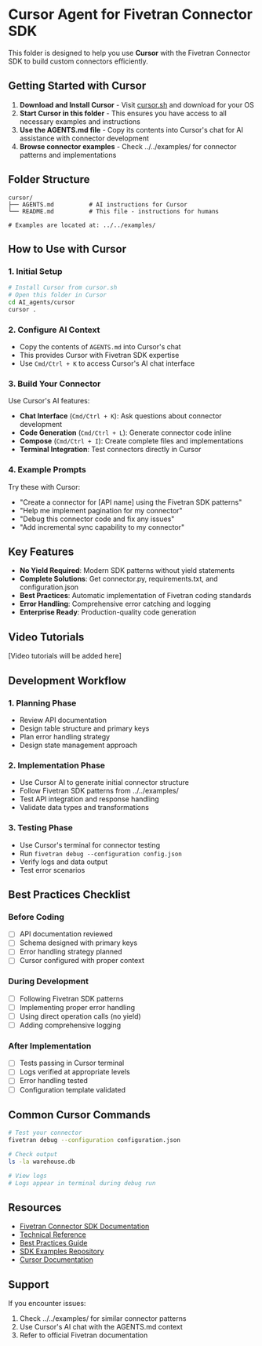 # Cursor Agent for Fivetran Connector SDK

This folder is designed to help you use **Cursor** with the Fivetran Connector SDK to build custom connectors efficiently.

## Getting Started with Cursor

1. **Download and Install Cursor** - Visit [cursor.sh](https://cursor.sh) and download for your OS
2. **Start Cursor in this folder** - This ensures you have access to all necessary examples and instructions
3. **Use the AGENTS.md file** - Copy its contents into Cursor's chat for AI assistance with connector development
4. **Browse connector examples** - Check ../../examples/ for connector patterns and implementations

## Folder Structure

```
cursor/
├── AGENTS.md          # AI instructions for Cursor
└── README.md          # This file - instructions for humans

# Examples are located at: ../../examples/
```

## How to Use with Cursor

### 1. Initial Setup
```bash
# Install Cursor from cursor.sh
# Open this folder in Cursor
cd AI_agents/cursor
cursor .
```

### 2. Configure AI Context
- Copy the contents of `AGENTS.md` into Cursor's chat
- This provides Cursor with Fivetran SDK expertise
- Use `Cmd/Ctrl + K` to access Cursor's AI chat interface

### 3. Build Your Connector
Use Cursor's AI features:
- **Chat Interface** (`Cmd/Ctrl + K`): Ask questions about connector development
- **Code Generation** (`Cmd/Ctrl + L`): Generate connector code inline
- **Compose** (`Cmd/Ctrl + I`): Create complete files and implementations
- **Terminal Integration**: Test connectors directly in Cursor

### 4. Example Prompts
Try these with Cursor:
- "Create a connector for [API name] using the Fivetran SDK patterns"
- "Help me implement pagination for my connector"
- "Debug this connector code and fix any issues"
- "Add incremental sync capability to my connector"

## Key Features

- **No Yield Required**: Modern SDK patterns without yield statements
- **Complete Solutions**: Get connector.py, requirements.txt, and configuration.json
- **Best Practices**: Automatic implementation of Fivetran coding standards
- **Error Handling**: Comprehensive error catching and logging
- **Enterprise Ready**: Production-quality code generation

## Video Tutorials

[Video tutorials will be added here]

## Development Workflow

### 1. Planning Phase
- Review API documentation
- Design table structure and primary keys
- Plan error handling strategy
- Design state management approach

### 2. Implementation Phase
- Use Cursor AI to generate initial connector structure
- Follow Fivetran SDK patterns from ../../examples/
- Test API integration and response handling
- Validate data types and transformations

### 3. Testing Phase
- Use Cursor's terminal for connector testing
- Run `fivetran debug --configuration config.json`
- Verify logs and data output
- Test error scenarios

## Best Practices Checklist

### Before Coding
- [ ] API documentation reviewed
- [ ] Schema designed with primary keys
- [ ] Error handling strategy planned
- [ ] Cursor configured with proper context

### During Development
- [ ] Following Fivetran SDK patterns
- [ ] Implementing proper error handling
- [ ] Using direct operation calls (no yield)
- [ ] Adding comprehensive logging

### After Implementation
- [ ] Tests passing in Cursor terminal
- [ ] Logs verified at appropriate levels
- [ ] Error handling tested
- [ ] Configuration template validated

## Common Cursor Commands

```bash
# Test your connector
fivetran debug --configuration configuration.json

# Check output
ls -la warehouse.db

# View logs
# Logs appear in terminal during debug run
```

## Resources

- [Fivetran Connector SDK Documentation](https://fivetran.com/docs/connector-sdk)
- [Technical Reference](https://fivetran.com/docs/connector-sdk/technical-reference)
- [Best Practices Guide](https://fivetran.com/docs/connector-sdk/best-practices)
- [SDK Examples Repository](https://github.com/fivetran/fivetran_connector_sdk/tree/main/examples)
- [Cursor Documentation](https://cursor.sh/docs)

## Support

If you encounter issues:
1. Check ../../examples/ for similar connector patterns
2. Use Cursor's AI chat with the AGENTS.md context
3. Refer to official Fivetran documentation
